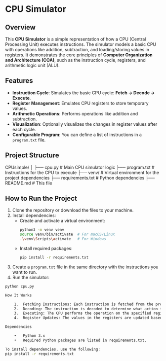 # CPU Simulator

## Overview

This **CPU Simulator** is a simple representation of how a CPU (Central Processing Unit) executes instructions. The simulator models a basic CPU with operations like addition, subtraction, and loading/storing values in registers. It demonstrates the core principles of **Computer Organization and Architecture (COA)**, such as the instruction cycle, registers, and arithmetic logic unit (ALU).

## Features

- **Instruction Cycle**: Simulates the basic CPU cycle: **Fetch → Decode → Execute**.
- **Register Management**: Emulates CPU registers to store temporary values.
- **Arithmetic Operations**: Performs operations like addition and subtraction.
- **Visualization**: Optionally visualizes the changes in register values after each cycle.
- **Configurable Program**: You can define a list of instructions in a `program.txt` file.

## Project Structure
CPUsimple/
│
├── cpu.py                 # Main CPU simulator logic
├── program.txt            # Instructions for the CPU to execute
├── venv/                  # Virtual environment for the project dependencies
├── requirements.txt       # Python dependencies
├── README.md              # This file


## How to Run the Project

1. Clone the repository or download the files to your machine.
2. Install dependencies:
   - Create and activate a virtual environment:
     ```bash
     python3 -m venv venv
     source venv/bin/activate  # For macOS/Linux
     .\venv\Scripts\activate   # For Windows
     ```
   - Install required packages:
     ```bash
     pip install -r requirements.txt
     ```
3. Create a `program.txt` file in the same directory with the instructions you want to run.
4. Run the simulator:
```bash
python cpu.py

How It Works

	1.	Fetching Instructions: Each instruction is fetched from the program.txt file.
	2.	Decoding: The instruction is decoded to determine what action the CPU needs to take (e.g., addition, subtraction).
	3.	Executing: The CPU performs the operation on the specified registers and stores the result.
	4.	Register Updates: The values in the registers are updated based on the executed operation.

Dependencies

	•	Python 3.x
	•	Required Python packages are listed in requirements.txt.

To install dependencies, use the following:
pip install -r requirements.txt



